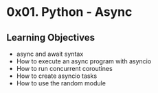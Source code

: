 # 0x01. Python - Async
## Learning Objectives
* async and await syntax
* How to execute an async program with asyncio
* How to run concurrent coroutines
* How to create asyncio tasks
* How to use the random module